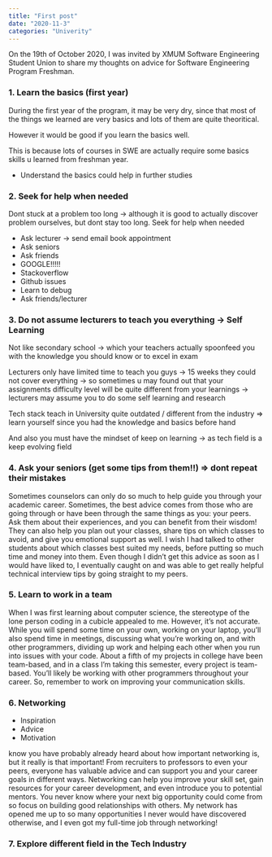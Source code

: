 ```yaml
---
title: "First post"
date: "2020-11-3"
categories: "Univerity"
---
```


On the 19th of October 2020, I was invited by XMUM Software Engineering Student Union to share my thoughts on advice for Software Engineering Program Freshman.

### 1. Learn the basics (first year)

During the first year of the program, it may be very dry, since that most of the things we learned are very basics and lots of them are quite theoritical.

However it would be good if you learn the basics well.

This is because lots of courses in SWE are actually require some basics skills u learned from freshman year.

- Understand the basics could help in further studies

### 2. Seek for help when needed

Dont stuck at a problem too long → although it is good to actually discover problem ourselves, but dont stay too long. Seek for help when needed

- Ask lecturer → send email book appointment
- Ask seniors
- Ask friends
- GOOGLE!!!!!
- Stackoverflow
- Github issues
- Learn to debug
- Ask friends/lecturer

### 3. Do not assume lecturers to teach you everything → Self Learning

Not like secondary school → which your teachers actually spoonfeed you with the knowledge you should know or to excel in exam

Lecturers only have limited time to teach you guys → 15 weeks they could not cover everything → so sometimes u may found out that your assignments difficulty level will be quite different from your learnings → lecturers may assume you to do some self learning and research

Tech stack teach in University quite outdated / different from the industry ⇒ learn yourself since you had the knowledge and basics before hand

And also you must have the mindset of keep on learning → as tech field is a keep evolving field

### 4. Ask your seniors (get some tips from them!!) ⇒ dont repeat their mistakes

Sometimes counselors can only do so much to help guide you through your academic career. Sometimes, the best advice comes from those who are going through or have been through the same things as you: your peers. Ask them about their experiences, and you can benefit from their wisdom! They can also help you plan out your classes, share tips on which classes to avoid, and give you emotional support as well. I wish I had talked to other students about which classes best suited my needs, before putting so much time and money into them. Even though I didn’t get this advice as soon as I would have liked to, I eventually caught on and was able to get really helpful technical interview tips by going straight to my peers.

### 5. Learn to work in a team

When I was first learning about computer science, the stereotype of the lone person coding in a cubicle appealed to me. However, it’s not accurate. While you will spend some time on your own, working on your laptop, you’ll also spend time in meetings, discussing what you’re working on, and with other programmers, dividing up work and helping each other when you run into issues with your code. About a fifth of my projects in college have been team-based, and in a class I’m taking this semester, every project is team-based. You’ll likely be working with other programmers throughout your career. So, remember to work on improving your communication skills.

### 6. Networking

- Inspiration
- Advice
- Motivation

know you have probably already heard about how important networking is, but it really is that important! From recruiters to professors to even your peers, everyone has valuable advice and can support you and your career goals in different ways. Networking can help you improve your skill set, gain resources for your career development, and even introduce you to potential mentors. You never know where your next big opportunity could come from so focus on building good relationships with others. My network has opened me up to so many opportunities I never would have discovered otherwise, and I even got my full-time job through networking!

### 7. Explore different field in the Tech Industry
